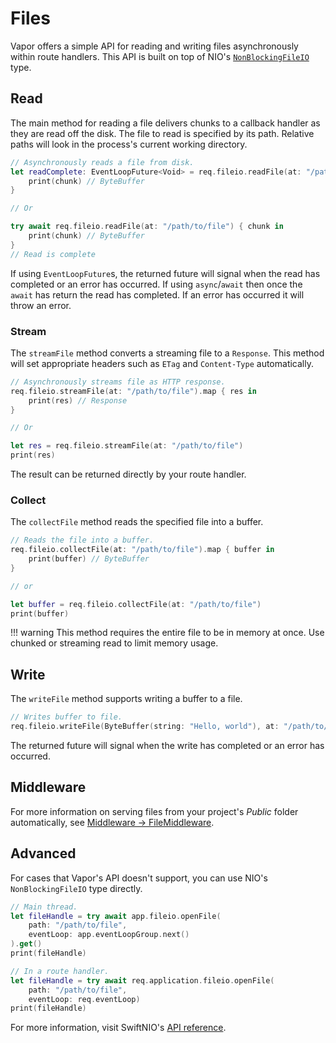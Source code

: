 # Files

Vapor offers a simple API for reading and writing files asynchronously within route handlers. This API is built on top of NIO's [`NonBlockingFileIO`](https://apple.github.io/swift-nio/docs/current/NIO/Structs/NonBlockingFileIO.html) type.

## Read

The main method for reading a file delivers chunks to a callback handler as they are read off the disk. The file to read is specified by its path. Relative paths will look in the process's current working directory.

```swift
// Asynchronously reads a file from disk.
let readComplete: EventLoopFuture<Void> = req.fileio.readFile(at: "/path/to/file") { chunk in
    print(chunk) // ByteBuffer
}

// Or

try await req.fileio.readFile(at: "/path/to/file") { chunk in
    print(chunk) // ByteBuffer
}
// Read is complete
```

If using `EventLoopFuture`s, the returned future will signal when the read has completed or an error has occurred. If using `async`/`await` then once the `await` has return the read has completed. If an error has occurred it will throw an error.

### Stream

The `streamFile` method converts a streaming file to a `Response`. This method will set appropriate headers such as `ETag` and `Content-Type` automatically.

```swift
// Asynchronously streams file as HTTP response.
req.fileio.streamFile(at: "/path/to/file").map { res in
    print(res) // Response
}

// Or

let res = req.fileio.streamFile(at: "/path/to/file")
print(res)

```

The result can be returned directly by your route handler. 

### Collect 

The `collectFile` method reads the specified file into a buffer.

```swift
// Reads the file into a buffer.
req.fileio.collectFile(at: "/path/to/file").map { buffer in 
    print(buffer) // ByteBuffer
}

// or

let buffer = req.fileio.collectFile(at: "/path/to/file")
print(buffer)
```

!!! warning
    This method requires the entire file to be in memory at once. Use chunked or streaming read to limit memory usage.

## Write

The `writeFile` method supports writing a buffer to a file.

```swift
// Writes buffer to file.
req.fileio.writeFile(ByteBuffer(string: "Hello, world"), at: "/path/to/file")
```

The returned future will signal when the write has completed or an error has occurred.

## Middleware

For more information on serving files from your project's _Public_ folder automatically, see [Middleware &rarr; FileMiddleware](middleware.md#file-middleware).

## Advanced

For cases that Vapor's API doesn't support, you can use NIO's `NonBlockingFileIO` type directly. 

```swift
// Main thread.
let fileHandle = try await app.fileio.openFile(
    path: "/path/to/file", 
    eventLoop: app.eventLoopGroup.next()
).get()
print(fileHandle)

// In a route handler.
let fileHandle = try await req.application.fileio.openFile(
    path: "/path/to/file", 
    eventLoop: req.eventLoop)
print(fileHandle)
```

For more information, visit SwiftNIO's [API reference](https://apple.github.io/swift-nio/docs/current/NIO/Structs/NonBlockingFileIO.html).
